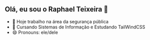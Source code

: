 ## Olá, eu sou o Raphael Teixeira 👋

- 🔭 Hoje trabalho na área da segurança pública
- 🌱 Cursando Sistemas de Informação e Estudando TailWindCSS
- 😄 Pronouns: ele/dele
